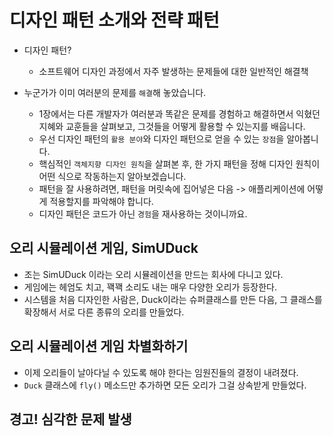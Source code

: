 # 디자인 패턴 소개와 전략 패턴

- 디자인 패턴?

    - 소프트웨어 디자인 과정에서 자주 발생하는 문제들에 대한 일반적인 해결책

- 누군가가 이미 여러분의 문제를 `해결`해 놓았습니다.

    - 1장에서는 다른 개발자가 여러분과 똑같은 문제를 경험하고 해결하면서 익혔던 지혜와 교훈들을 살펴보고, 그것들을 어떻게 활용할 수 있는지를 배웁니다.
    - 우선 디자인 패턴의 `활용 분야`와 디자인 패턴으로 얻을 수 있는 `장점`을 알아봅니다.
    - 핵심적인 `객체지향 디자인 원칙`을 살펴본 후, 한 가지 패턴을 정해 디자인 원칙이 어떤 식으로 작동하는지 알아보겠습니다.
    - 패턴을 잘 사용하려면, 패턴을 머릿속에 집어넣은 다음 -> 애플리케이션에 어떻게 적용할지를 파악해야 합니다.
    - 디자인 패턴은 코드가 아닌 `경험`을 재사용하는 것이니까요.

## 오리 시뮬레이션 게임, SimUDuck

- 조는 SimUDuck 이라는 오리 시뮬레이션을 만드는 회사에 다니고 있다.
- 게임에는 헤엄도 치고, 꽥꽥 소리도 내는 매우 다양한 오리가 등장한다.
- 시스템을 처음 디자인한 사람은, Duck이라는 슈퍼클래스를 만든 다음, 그 클래스를 확장해서 서로 다른 종류의 오리를 만들었다.

## 오리 시뮬레이션 게임 차별화하기

- 이제 오리들이 날아다닐 수 있도록 해야 한다는 임원진들의 결정이 내려졌다.
- `Duck` 클래스에 `fly()` 메소드만 추가하면 모든 오리가 그걸 상속받게 만들었다.

## 경고! 심각한 문제 발생
